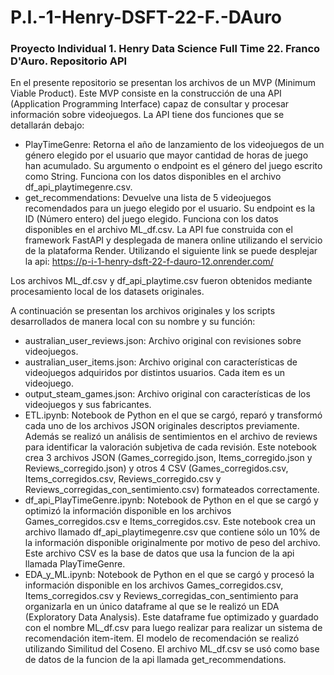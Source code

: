 # P.I.-1-Henry-DSFT-22-F.-DAuro
### Proyecto Individual 1. Henry Data Science Full Time 22. Franco D'Auro. Repositorio API

En el presente repositorio se presentan los archivos de un MVP (Minimum Viable Product). Este MVP consiste en la construcción de una API (Application Programming Interface) capaz de consultar y procesar información sobre videojuegos.
La API tiene dos funciones que se detallarán debajo:
- PlayTimeGenre: Retorna el año de lanzamiento de los videojuegos de un género elegido por el usuario que mayor cantidad de horas de juego han acumulado. Su argumento o endpoint es el género del juego escrito como String. Funciona con los datos disponibles en el archivo df_api_playtimegenre.csv.
- get_recommendations: Devuelve una lista de 5 videojuegos recomendados para un juego elegido por el usuario. Su endpoint es la ID (Número entero) del juego elegido. Funciona con los datos disponibles en el archivo ML_df.csv.
La API fue construida con el framework FastAPI y desplegada de manera online utilizando el servicio de la plataforma Render. Utilizando el siguiente link se puede desplejar la api:
 https://p-i-1-henry-dsft-22-f-dauro-12.onrender.com/

Los archivos ML_df.csv y df_api_playtime.csv fueron obtenidos mediante procesamiento local de los datasets originales.

A continuación se presentan los archivos originales y los scripts desarrollados de manera local con su nombre y su función:
- australian_user_reviews.json: Archivo original con revisiones sobre videojuegos. 
- australian_user_items.json: Archivo original con características de videojuegos adquiridos por distintos usuarios. Cada item es un videojuego.
- output_steam_games.json: Archivo original con características de los videojuegos y sus fabricantes.
- ETL.ipynb: Notebook de Python en el que se cargó, reparó y transformó cada uno de los archivos JSON originales descriptos previamente. Además se realizó un análisis de sentimientos en el archivo de reviews para identificar la valoración subjetiva de cada revisión. Este notebook crea 3 archivos JSON (Games_corregido.json, Items_corregido.json y Reviews_corregido.json) y otros 4 CSV (Games_corregidos.csv, Items_corregidos.csv, Reviews_corregido.csv y Reviews_corregidas_con_sentimiento.csv) formateados correctamente.
- df_api_PlayTimeGenre.ipynb: Notebook de Python en el que se cargó y optimizó la información disponible en los archivos Games_corregidos.csv e Items_corregidos.csv. Este notebook crea un archivo llamado df_api_playtimegenre.csv que contiene sólo un 10% de la información disponible originalmente por motivo de peso del archivo. Este archivo CSV es la base de datos que usa la funcion de la api llamada PlayTimeGenre.
- EDA_y_ML.ipynb: Notebook de Python en el que se cargó y procesó la información disponible en los archivos Games_corregidos.csv, Items_corregidos.csv y Reviews_corregidas_con_sentimiento para organizarla en un único dataframe al que se le realizó un EDA (Exploratory Data Analysis). Este dataframe fue optimizado y guardado con el nombre ML_df.csv para luego realizar para realizar un sistema de recomendación item-item. El modelo de recomendación se realizó utilizando Similitud del Coseno. El archivo ML_df.csv se usó como base de datos de la funcion de la api llamada get_recommendations.


    

